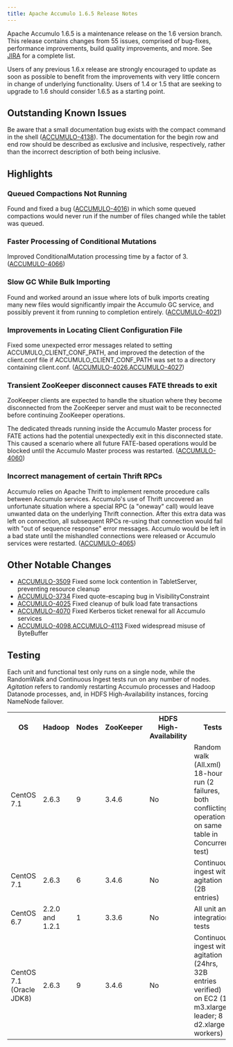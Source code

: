 ```yaml
---
title: Apache Accumulo 1.6.5 Release Notes
---
```


Apache Accumulo 1.6.5 is a maintenance release on the 1.6 version branch. This
release contains changes from 55 issues, comprised of bug-fixes, performance
improvements, build quality improvements, and more. See [JIRA][JIRA_165] for a
complete list.

Users of any previous 1.6.x release are strongly encouraged to update as soon as
possible to benefit from the improvements with very little concern in change of
underlying functionality. Users of 1.4 or 1.5 that are seeking to upgrade to 1.6
should consider 1.6.5 as a starting point.

## Outstanding Known Issues

Be aware that a small documentation bug exists with the compact command in the
shell ([ACCUMULO-4138][ACCUMULO-4138]). The documentation for the begin row and
end row should be described as exclusive and inclusive, respectively, rather
than the incorrect description of both being inclusive.

## Highlights

### Queued Compactions Not Running

Found and fixed a bug ([ACCUMULO-4016][ACCUMULO-4016]) in which some queued
compactions would never run if the number of files changed while the tablet was
queued.

### Faster Processing of Conditional Mutations

Improved ConditionalMutation processing time by a factor of 3.
([ACCUMULO-4066][ACCUMULO-4066])

### Slow GC While Bulk Importing

Found and worked around an issue where lots of bulk imports creating many new
files would significantly impair the Accumulo GC service, and possibly prevent
it from running to completion entirely. ([ACCUMULO-4021][ACCUMULO-4021])

### Improvements in Locating Client Configuration File

Fixed some unexpected error messages related to setting
ACCUMULO_CLIENT_CONF_PATH, and improved the detection of the client.conf file if
ACCUMULO_CLIENT_CONF_PATH was set to a directory containing client.conf.
([ACCUMULO-4026][ACCUMULO-4026],[ACCUMULO-4027][ACCUMULO-4027])

### Transient ZooKeeper disconnect causes FATE threads to exit

ZooKeeper clients are expected to handle the situation where they become
disconnected from the ZooKeeper server and must wait to be reconnected
before continuing ZooKeeper operations.

The dedicated threads running inside the Accumulo Master process for FATE
actions had the potential unexpectedly exit in this disconnected state.
This caused a scenario where all future FATE-based operations would
be blocked until the Accumulo Master process was restarted. ([ACCUMULO-4060][ACCUMULO-4060])

### Incorrect management of certain Thrift RPCs

Accumulo relies on Apache Thrift to implement remote procedure calls between
Accumulo services. Accumulo's use of Thrift uncovered an unfortunate situation
where a special RPC (a "oneway" call) would leave unwanted data on the underlying
Thrift connection. After this extra data was left on connection, all subsequent RPCs
re-using that connection would fail with "out of sequence response" error messages.
Accumulo would be left in a bad state until the mishandled connections were released
or Accumulo services were restarted. ([ACCUMULO-4065][ACCUMULO-4065])

## Other Notable Changes

 * [ACCUMULO-3509][ACCUMULO-3509] Fixed some lock contention in TabletServer, preventing resource cleanup
 * [ACCUMULO-3734][ACCUMULO-3734] Fixed quote-escaping bug in VisibilityConstraint
 * [ACCUMULO-4025][ACCUMULO-4025] Fixed cleanup of bulk load fate transactions
 * [ACCUMULO-4070][ACCUMULO-4070] Fixed Kerberos ticket renewal for all Accumulo services
 * [ACCUMULO-4098][ACCUMULO-4098],[ACCUMULO-4113][ACCUMULO-4113] Fixed widespread misuse of ByteBuffer

## Testing

Each unit and functional test only runs on a single node, while the RandomWalk
and Continuous Ingest tests run on any number of nodes. *Agitation* refers to
randomly restarting Accumulo processes and Hadoop Datanode processes, and, in
HDFS High-Availability instances, forcing NameNode failover.

<table id="release_notes_testing">
  <tr>
    <th>OS</th>
    <th>Hadoop</th>
    <th>Nodes</th>
    <th>ZooKeeper</th>
    <th>HDFS High-Availability</th>
    <th>Tests</th>
  </tr>
  <tr>
    <td>CentOS 7.1</td>
    <td>2.6.3</td>
    <td>9</td>
    <td>3.4.6</td>
    <td>No</td>
    <td>Random walk (All.xml) 18-hour run (2 failures, both conflicting operations on same table in Concurrent test)</td>
  </tr>
  <tr>
    <td>CentOS 7.1</td>
    <td>2.6.3</td>
    <td>6</td>
    <td>3.4.6</td>
    <td>No</td>
    <td>Continuous ingest with agitation (2B entries)</td>
  </tr>
  <tr>
    <td>CentOS 6.7</td>
    <td>2.2.0 and 1.2.1</td>
    <td>1</td>
    <td>3.3.6</td>
    <td>No</td>
    <td>All unit and integration tests</td>
  </tr>
  <tr>
    <td>CentOS 7.1 (Oracle JDK8)</td>
    <td>2.6.3</td>
    <td>9</td>
    <td>3.4.6</td>
    <td>No</td>
    <td>Continuous ingest with agitation (24hrs, 32B entries verified) on EC2 (1 m3.xlarge leader; 8 d2.xlarge workers)</td>
  </tr>
</table>


[JIRA_165]: https://issues.apache.org/jira/browse/ACCUMULO/fixforversion/12333674

[ACCUMULO-3509]: https://issues.apache.org/jira/browse/ACCUMULO-3509
[ACCUMULO-3734]: https://issues.apache.org/jira/browse/ACCUMULO-3734
[ACCUMULO-4016]: https://issues.apache.org/jira/browse/ACCUMULO-4016
[ACCUMULO-4021]: https://issues.apache.org/jira/browse/ACCUMULO-4021
[ACCUMULO-4025]: https://issues.apache.org/jira/browse/ACCUMULO-4025
[ACCUMULO-4026]: https://issues.apache.org/jira/browse/ACCUMULO-4026
[ACCUMULO-4027]: https://issues.apache.org/jira/browse/ACCUMULO-4027
[ACCUMULO-4060]: https://issues.apache.org/jira/browse/ACCUMULO-4060
[ACCUMULO-4065]: https://issues.apache.org/jira/browse/ACCUMULO-4065
[ACCUMULO-4066]: https://issues.apache.org/jira/browse/ACCUMULO-4066
[ACCUMULO-4070]: https://issues.apache.org/jira/browse/ACCUMULO-4070
[ACCUMULO-4098]: https://issues.apache.org/jira/browse/ACCUMULO-4098
[ACCUMULO-4113]: https://issues.apache.org/jira/browse/ACCUMULO-4113
[ACCUMULO-4138]: https://issues.apache.org/jira/browse/ACCUMULO-4138

